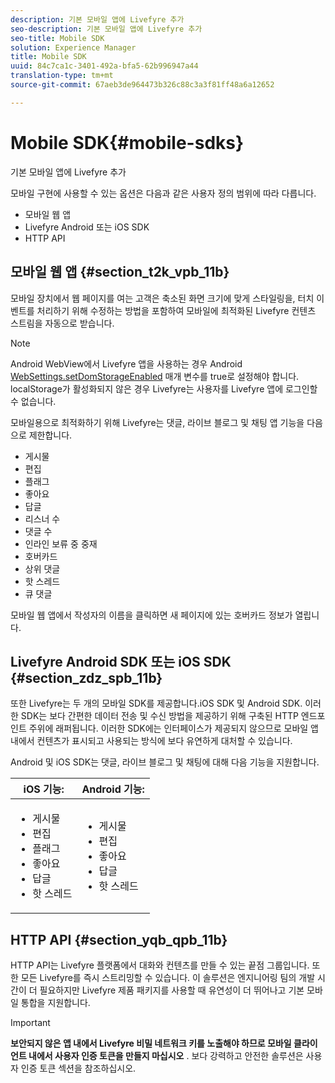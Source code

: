 ```yaml
---
description: 기본 모바일 앱에 Livefyre 추가
seo-description: 기본 모바일 앱에 Livefyre 추가
seo-title: Mobile SDK
solution: Experience Manager
title: Mobile SDK
uuid: 84c7ca1c-3401-492a-bfa5-62b996947a44
translation-type: tm+mt
source-git-commit: 67aeb3de964473b326c88c3a3f81ff48a6a12652

---
```



# Mobile SDK{#mobile-sdks}

기본 모바일 앱에 Livefyre 추가

모바일 구현에 사용할 수 있는 옵션은 다음과 같은 사용자 정의 범위에 따라 다릅니다.

* 모바일 웹 앱
* Livefyre Android 또는 iOS SDK
* HTTP API

## 모바일 웹 앱 {#section_t2k_vpb_11b}

모바일 장치에서 웹 페이지를 여는 고객은 축소된 화면 크기에 맞게 스타일링을, 터치 이벤트를 처리하기 위해 수정하는 방법을 포함하여 모바일에 최적화된 Livefyre 컨텐츠 스트림을 자동으로 받습니다.

>[!NOTE]
>
>Android WebView에서 Livefyre 앱을 사용하는 경우 Android [WebSettings.setDomStorageEnabled](https://developer.android.com/reference/android/webkit/WebSettings.html) 매개 변수를 true로 설정해야 합니다. localStorage가 활성화되지 않은 경우 Livefyre는 사용자를 Livefyre 앱에 로그인할 수 없습니다.

모바일용으로 최적화하기 위해 Livefyre는 댓글, 라이브 블로그 및 채팅 앱 기능을 다음으로 제한합니다.

* 게시물
* 편집
* 플래그
* 좋아요
* 답글
* 리스너 수
* 댓글 수
* 인라인 보류 중 중재
* 호버카드
* 상위 댓글
* 핫 스레드
* 큐 댓글

모바일 웹 앱에서 작성자의 이름을 클릭하면 새 페이지에 있는 호버카드 정보가 열립니다.

## Livefyre Android SDK 또는 iOS SDK {#section_zdz_spb_11b}

또한 Livefyre는 두 개의 모바일 SDK를 제공합니다.iOS SDK 및 Android SDK. 이러한 SDK는 보다 간편한 데이터 전송 및 수신 방법을 제공하기 위해 구축된 HTTP 엔드포인트 주위에 래퍼됩니다. 이러한 SDK에는 인터페이스가 제공되지 않으므로 모바일 앱 내에서 컨텐츠가 표시되고 사용되는 방식에 보다 유연하게 대처할 수 있습니다.

Android 및 iOS SDK는 댓글, 라이브 블로그 및 채팅에 대해 다음 기능을 지원합니다.

| iOS 기능: | Android 기능: |
|--- |--- |
| <ul><li> 게시물 </li><li>편집 </li><li>플래그 </li><li>좋아요 </li><li>답글 </li><li>핫 스레드</li></ul> | <ul><li>게시물 </li><li>편집 </li><li>좋아요 </li><li>답글 </li><li>핫 스레드</li></ul> |

## HTTP API {#section_yqb_qpb_11b}

HTTP API는 Livefyre 플랫폼에서 대화와 컨텐츠를 만들 수 있는 끝점 그룹입니다. 또한 모든 Livefyre를 즉시 스트리밍할 수 있습니다. 이 솔루션은 엔지니어링 팀의 개발 시간이 더 필요하지만 Livefyre 제품 패키지를 사용할 때 유연성이 더 뛰어나고 기본 모바일 통합을 지원합니다.

>[!IMPORTANT]
>
>**보안되지 않은 앱 내에서 Livefyre 비밀 네트워크 키를 노출해야 하므로 모바일 클라이언트 내에서 사용자 인증 토큰을 만들지 마십시오** . 보다 강력하고 안전한 솔루션은 사용자 인증 토큰 섹션을 참조하십시오.


